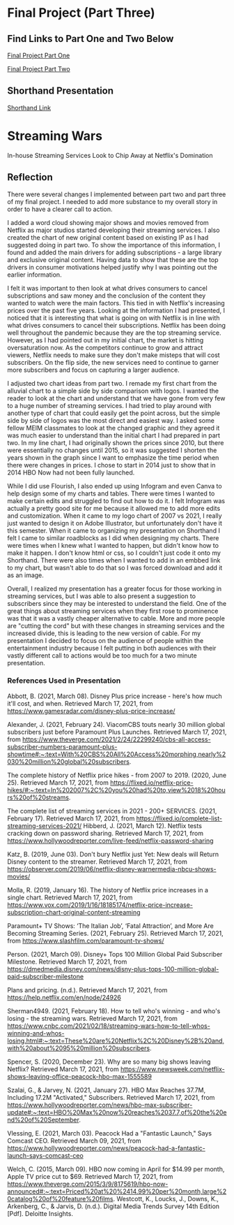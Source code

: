 # Final Project (Part Three)

## Find Links to Part One and Two Below

[Final Project Part One](final_project_HelenHejran.md)

[Final Project Part Two](Final_Project2_HelenHejran.md)

## Shorthand Presentation
[Shorthand Link](https://carnegiemellon.shorthandstories.com/helen-streaming-wars/index.html)

<script src="https://embed.shorthand.com/embed_10.js"></script>
<div data-shorthand-embed="carnegiemellon.shorthandstories.com/helen-streaming-wars/"><h1>Streaming Wars</h1><p>In-house Streaming Services Look to 
Chip Away at Netflix's Domination</p></div>


## Reflection

There were several changes I implemented between part two and part three of my final project. I needed to add more substance to my overall story in order to have a clearer call to action.

I added a word cloud showing major shows and movies removed from Netflix as major studios started developing their streaming services. I also created the chart of new original content based on existing IP as I had suggested doing in part two. To show the importance of this information, I found and added the main drivers for adding subscriptions - a large library and exclusive original content. Having data to show that these are the top drivers in consumer motivations helped justify why I was pointing out the earlier information. 

I felt it was important to then look at what drives consumers to cancel subscriptions and saw money and the conclusion of the content they wanted to watch were the main factors. This tied in with Netflix's increasing prices over the past five years. Looking at the information I had presented, I noticed that it is interesting that what is going on with Netflix is in line with what drives consumers to cancel their subscriptions. Netflix has been doing well throughout the pandemic because they are the top streaming service. However, as I had pointed out in my initial chart, the market is hitting oversaturation now. As the competitors continue to grow and attract viewers, Netflix needs to make sure they don't make misteps that will cost subscribers. On the flip side, the new services need to continue to garner more subscribers and focus on capturing a larger audience.

I adjusted two chart ideas from part two. I remade my first chart from the alluvial chart to a simple side by side comparison with logos. I wanted the reader to look at the chart and understand that we have gone from very few to a huge number of streaming services. I had tried to play around with another type of chart that could easily get the point across, but the simple side by side of logos was the most direct and easiest way. I asked some fellow MEIM classmates to look at the changed graphic and they agreed it was much easier to understand than the initial chart I had prepared in part two. In my line chart, I had originally shown the prices since 2010, but there were essentially no changes until 2015, so it was suggested I shorten the years shown in the graph since I want to emphasize the time period when there were changes in prices. I chose to start in 2014 just to show that in 2014 HBO Now had not been fully launched.

While I did use Flourish, I also ended up using Infogram and even Canva to help design some of my charts and tables. There were times I wanted to make certain edits and struggled to find out how to do it. I felt Infogram was actually a pretty good site for me because it allowed me to add more edits and customization. When it came to my logo chart of 2007 vs 2021, I really just wanted to design it on Adobe Illustrator, but unfortunately don't have it this semester. When it came to organizing my presentation on Shorthand I felt I came to similar roadblocks as I did when designing my charts. There were times when I knew what I wanted to happen, but didn't know how to make it happen. I don't know html or css, so I couldn't just code it onto my Shorthand. There were also times when I wanted to add in an embbed link to my chart, but wasn't able to do that so I was forced download and add it as an image.

Overall, I realized my presentation has a greater focus for those working in streaming services, but I was able to also present a suggestion to subscribers since they may be interested to understand the field. One of the great things about streaming services when they first rose to prominence was that it was a vastly cheaper alternative to cable. More and more people are "cutting the cord" but with these changes in streaming services and the increased divide, this is leading to the new version of cable. For my presentation I decided to focus on the audience of people within the entertainment industry because I felt putting in both audiences with their vastly different call to actions would be too much for a two minute presentation.


### References Used in Presentation
Abbott, B. (2021, March 08). Disney Plus price increase - here's how much it'll cost, and when. Retrieved March 17, 2021, from https://www.gamesradar.com/disney-plus-price-increase/

Alexander, J. (2021, February 24). ViacomCBS touts nearly 30 million global subscribers just before Paramount Plus Launches. Retrieved March 17, 2021, from https://www.theverge.com/2021/2/24/22299240/cbs-all-access-subscriber-numbers-paramount-plus-showtime#:~:text=With%20CBS%20All%20Access%20morphing,nearly%2030%20million%20global%20subscribers.

The complete history of Netflix price hikes - from 2007 to 2019. (2020, June 25). Retrieved March 17, 2021, from https://flixed.io/netflix-price-hikes/#:~:text=In%202007%2C%20you%20had%20to,view%2018%20hours%20of%20streams.

The complete list of streaming services in 2021 - 200+ SERVICES. (2021, February 17). Retrieved March 17, 2021, from https://flixed.io/complete-list-streaming-services-2021/ 
Hibberd, J. (2021, March 12). Netflix tests cracking down on password sharing. Retrieved March 17, 2021, from https://www.hollywoodreporter.com/live-feed/netflix-password-sharing

Katz, B. (2019, June 03). Don't bury Netflix just Yet: New deals will Return Disney content to the streamer. Retrieved March 17, 2021, from https://observer.com/2019/06/netflix-disney-warnermedia-nbcu-shows-movies/

Molla, R. (2019, January 16). The history of Netflix price increases in a single chart. Retrieved March 17, 2021, from https://www.vox.com/2019/1/16/18185174/netflix-price-increase-subscription-chart-original-content-streaming

Paramount+ TV Shows: ‘The Italian Job’, ‘Fatal Attraction’, and More Are Becoming Streaming Series. (2021, February 25). Retrieved March 17, 2021, from https://www.slashfilm.com/paramount-tv-shows/

Person. (2021, March 09). Disney+ Tops 100 Million Global Paid Subscriber Milestone. Retrieved March 17, 2021, from https://dmedmedia.disney.com/news/disny-plus-tops-100-million-global-paid-subscriber-milestone

Plans and pricing. (n.d.). Retrieved March 17, 2021, from https://help.netflix.com/en/node/24926

Sherman4949. (2021, February 18). How to tell who's winning - and who's losing - the streaming wars. Retrieved March 17, 2021, from https://www.cnbc.com/2021/02/18/streaming-wars-how-to-tell-whos-winning-and-whos-losing.html#:~:text=These%20are%20Netflix%2C%20Disney%2B%20and,with%20about%2095%20million%20subscribers.

Spencer, S. (2020, December 23). Why are so many big shows leaving Netflix? Retrieved March 17, 2021, from https://www.newsweek.com/netflix-shows-leaving-office-peacock-hbo-max-1555589

Szalai, G., & Jarvey, N. (2021, January 27). HBO Max Reaches 37.7M, Including 17.2M "Activated," Subscribers. Retrieved March 17, 2021, from https://www.hollywoodreporter.com/news/hbo-max-subscriber-update#:~:text=HBO%20Max%20now%20reaches%2037.7,of%20the%20end%20of%20September.

Vlessing, E. (2021, March 03). Peacock Had a "Fantastic Launch," Says Comcast CEO. Retrieved March 09, 2021, from https://www.hollywoodreporter.com/news/peacock-had-a-fantastic-launch-says-comcast-ceo

Welch, C. (2015, March 09). HBO now coming in April for $14.99 per month, Apple TV price cut to $69. Retrieved March 17, 2021, from https://www.theverge.com/2015/3/9/8175619/hbo-now-announced#:~:text=Priced%20at%20%2414.99%20per%20month,large%20catalog%20of%20feature%20films.
Westcott, K., Loucks, J., Downs, K., Arkenberg, C., & Jarvis, D. (n.d.). Digital Media Trends Survey 14th Edition [Pdf]. Deloitte Insights.



